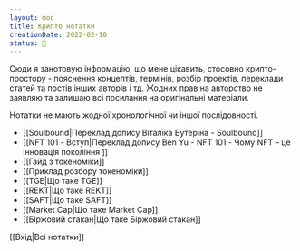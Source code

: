 ```yaml
---
layout: moc
title: Крипто нотатки
creationDate: 2022-02-10
status: 🌱
---
```

Сюди я занотовую інформацію, що мене цікавить, стосовно крипто-простору - пояснення концептів, термінів, розбір проектів, переклади статей та постів інших авторів і тд. Жодних прав на авторство не заявляю та залишаю всі посилання на оригінальні матеріали.

Нотатки не мають жодної хронологічної чи іншої послідовності.

- [[Soulbound|Переклад допису Віталіка Бутеріна - Soulbound]]
- [[NFT 101 - Вступ|Переклад допису Ben Yu - NFT 101 - Чому NFT – це інновація покоління ]]
- [[Гайд з токеноміки]]
- [[Приклад розбору токеноміки]]
- [[TGE|Що таке TGE]]
- [[REKT|Що таке REKT]]
- [[SAFT|Що таке SAFT]]
- [[Market Cap|Що таке Market Cap]]
- [[Біржовий стакан|Що таке Біржовий стакан]]

[[Вхід|Всі нотатки]]
